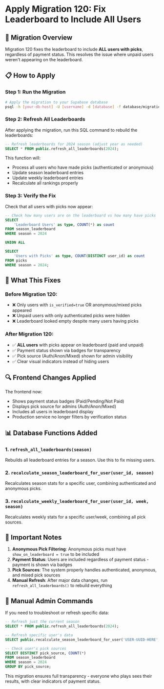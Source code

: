 # Apply Migration 120: Fix Leaderboard to Include All Users

## 🔧 Migration Overview

Migration 120 fixes the leaderboard to include **ALL users with picks**, regardless of payment status. This resolves the issue where unpaid users weren't appearing on the leaderboard.

## 📋 How to Apply

### Step 1: Run the Migration
```bash
# Apply the migration to your Supabase database
psql -h [your-db-host] -U [username] -d [database] -f database/migrations/120_fix_leaderboard_inclusion_all_users.sql
```

### Step 2: Refresh All Leaderboards
After applying the migration, run this SQL command to rebuild the leaderboards:

```sql
-- Refresh leaderboards for 2024 season (adjust year as needed)
SELECT * FROM public.refresh_all_leaderboards(2024);
```

This function will:
- Process all users who have made picks (authenticated or anonymous)
- Update season leaderboard entries
- Update weekly leaderboard entries
- Recalculate all rankings properly

### Step 3: Verify the Fix
Check that all users with picks now appear:

```sql
-- Check how many users are on the leaderboard vs how many have picks
SELECT 
    'Leaderboard Users' as type, COUNT(*) as count
FROM season_leaderboard 
WHERE season = 2024

UNION ALL

SELECT 
    'Users with Picks' as type, COUNT(DISTINCT user_id) as count
FROM picks 
WHERE season = 2024;
```

## 🎯 What This Fixes

### Before Migration 120:
- ❌ Only users with `is_verified=true` OR anonymous/mixed picks appeared
- ❌ Unpaid users with only authenticated picks were hidden
- ❌ Leaderboard looked empty despite many users having picks

### After Migration 120:
- ✅ **ALL users** with picks appear on leaderboard (paid and unpaid)
- ✅ Payment status shown via badges for transparency
- ✅ Pick source (Auth/Anon/Mixed) shown for admin visibility
- ✅ Clear visual indicators instead of hiding users

## 🔍 Frontend Changes Applied

The frontend now:
- Shows payment status badges (Paid/Pending/Not Paid)
- Displays pick source for admins (Auth/Anon/Mixed)  
- Includes all users in leaderboard display
- Production service no longer filters by verification status

## 📊 Database Functions Added

### 1. `refresh_all_leaderboards(season)`
Rebuilds all leaderboard entries for a season. Use this to fix missing users.

### 2. `recalculate_season_leaderboard_for_user(user_id, season)`  
Recalculates season stats for a specific user, combining authenticated and anonymous picks.

### 3. `recalculate_weekly_leaderboard_for_user(user_id, week, season)`
Recalculates weekly stats for a specific user/week, combining all pick sources.

## 🚨 Important Notes

1. **Anonymous Pick Filtering**: Anonymous picks must have `show_on_leaderboard = true` to be included
2. **Payment Status**: Users are included regardless of payment status - payment is shown via badges
3. **Pick Sources**: The system properly handles authenticated, anonymous, and mixed pick sources
4. **Manual Refresh**: After major data changes, run `refresh_all_leaderboards()` to rebuild everything

## 🔧 Manual Admin Commands

If you need to troubleshoot or refresh specific data:

```sql
-- Refresh just the current season
SELECT * FROM public.refresh_all_leaderboards(2024);

-- Refresh specific user's data
SELECT public.recalculate_season_leaderboard_for_user('USER-UUID-HERE', 2024);

-- Check user's pick sources
SELECT DISTINCT pick_source, COUNT(*) 
FROM season_leaderboard 
WHERE season = 2024 
GROUP BY pick_source;
```

This migration ensures full transparency - everyone who plays sees their results, with clear indicators of payment status.